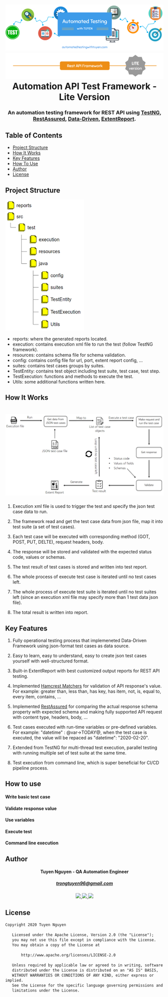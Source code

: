 <h1 align="center">
  <br>
  <a><img src="https://github.com/trongtuyen96/automation-test-framework-api-lite/blob/master/covers/ATWT_background.PNG" alt="background"></a>
    <a><img src="https://github.com/trongtuyen96/automation-test-framework-api-lite/blob/master/covers/rest_api_lite_badge.png" alt="rest api badge"></a>
  <br>
  Automation API Test Framework - Lite Version
  <br>
</h1>

<h3 align="center" style="bold">An automation testing framework for REST API using <a href="https://testng.org/">TestNG</a>, <a href="http://rest-assured.io/">RestAssured</a>, <a href="https://www.automatedtestingwithtuyen.com/post/data-driven-testing-framework">Data-Driven</a>, <a href="https://extentreports.com/">ExtentReport</a>.</h3>

## Table of Contents

- [Project Structure](#project-structure)
- [How It Works](#how-it-works)
- [Key Features](#key-features)
- [How To Use](#how-to-use)
- [Author](#author)
- [License](#license)

## Project Structure
  <a><img src="https://github.com/trongtuyen96/automation-test-framework-api-lite/blob/master/covers/project_structure.PNG" alt="project structure" width="250"></a>
- reports: where the generated reports located.
- execution: contains execution xml file to run the test (follow TestNG framework).
- resources: contains schema file for schema validation.
- config: contains config file for url, port, extent report config, ...
- suites: contains test cases groups by suites.
- TestEntity: contains test object including test suite, test case, test step.
- TestExecution: functions and methods to execute the test.
- Utils: some additional functions written here.

## How It Works
<h1 align="center"><a><img src="https://github.com/trongtuyen96/automation-test-framework-api-lite/blob/master/covers/architecture.PNG" alt="architecture" width="800"></a></h1>
 
1. Execution xml file is used to trigger the test and specify the json test case data to run.

2. The framework read and get the test case data from json file, map it into test suite (a set of test cases).

3. Each test case will be executed with corresponding method (GOT, POST, PUT, DELTE), request headers, body.

4. The response will be stored and validated with the expected status code, values or schemas.

5. The test result of test cases is stored and written into test report.

6. The whole process of execute test case is iterated until no test cases left.

7. The whole process of execute test suite is iterated until no test suites left (since an execution xml file may specify more than 1 test data json file).

8. The total result is written into report.

## Key Features

1. Fully operational testing process that implemeneted Data-Driven Framework using json-format test cases as data source.

2. Easy to learn, easy to understand, easy to create json test cases yourself with well-structured format.

3. Built-in ExtentReport with best customized output reports for REST API testing.

4. Implemented <a href="http://hamcrest.org/JavaHamcrest/javadoc/2.1/org/hamcrest/Matchers.html">Hamcrest Matchers</a> for validation of API response's value. For example: greater than, less than, has key, has item, not, is, equal to, every item, contains, ...

5. Implemented <a href="http://rest-assured.io/">RestAssured</a> for comparing the actual response schema property with expected schema and making fully supported API request with content type, headers, body, ...

6. Test cases executed with run-time variables or pre-defined variables. For example: "datetime" : @var->TODAY@, when the test case is executed, the value will be repaced as "datetime": "2020-02-20".

7. Extended from TestNG for multi-thread test execution, parallel testing with running multiple set of test suite at the same time.

8. Test execution from command line, which is super beneficial for CI/CD pipeline process.

## How to use
#### Write basic test case

#### Validate response value
#### Use variables
#### Execute test
#### Command line execution
## Author

<h4 align="center">
	Tuyen Nguyen - QA Automation Engineer
	</h4>
	<h5 align="center">
	<a href="trongtuyen96@gmail.com">trongtuyen96@gmail.com</a>
	</h5>
<p align="center">
	 <a alt="Github" href="https://github.com/trongtuyen96">
    <img src="https://user-images.githubusercontent.com/25218255/47360756-794c1f00-d6fa-11e8-86fa-7b1c2e4dda92.png" width="50">
  </a>
		 <a alt="LinkedIn" href="https://www.linkedin.com/in/tuyennguyen96/">
    <img src="https://user-images.githubusercontent.com/25218255/47360366-8583ac80-d6f9-11e8-8871-219802a9a162.png" width="50">
  </a>
		 <a alt="Facebook" href="https://www.facebook.com/tuyen.trong.3">
    <img src="https://user-images.githubusercontent.com/25218255/47360363-84eb1600-d6f9-11e8-8029-818481536200.png" width="50">
  </a>
</p>

## License

~~~~
Copyright 2020 Tuyen Nguyen

   Licensed under the Apache License, Version 2.0 (the "License");
   you may not use this file except in compliance with the License.
   You may obtain a copy of the License at

       http://www.apache.org/licenses/LICENSE-2.0

   Unless required by applicable law or agreed to in writing, software
   distributed under the License is distributed on an "AS IS" BASIS,
   WITHOUT WARRANTIES OR CONDITIONS OF ANY KIND, either express or implied.
   See the License for the specific language governing permissions and
   limitations under the License.
~~~~
